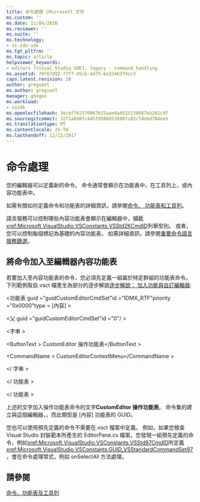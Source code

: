 ```yaml
---
title: 命令處理 |Microsoft 文件
ms.custom: ''
ms.date: 11/04/2016
ms.reviewer: ''
ms.suite: ''
ms.technology:
- vs-ide-sdk
ms.tgt_pltfrm: ''
ms.topic: article
helpviewer_keywords:
- editors [Visual Studio SDK], legacy - command handling
ms.assetid: 78f67d92-77f7-45cb-ad75-6e3346379cc3
caps.latest.revision: 20
author: gregvanl
ms.author: gregvanl
manager: ghogen
ms.workload:
- vssdk
ms.openlocfilehash: 3ecbff62570067b25aae9ad525138687eb281c9f
ms.sourcegitcommit: 32f1a690fc445f9586d53698fc82c7debd784eeb
ms.translationtype: MT
ms.contentlocale: zh-TW
ms.lasthandoff: 12/22/2017
---
```

# <a name="command-handling"></a>命令處理
您的編輯器可以定義新的命令。 命令通常會顯示在功能表中，在工具列上，或內容功能表中。  
  
 如需有關如何定義命令和功能表的詳細資訊，請參閱[命令、 功能表和工具列](../extensibility/internals/commands-menus-and-toolbars.md)。  
  
 語言服務可以控制哪些內容功能表會顯示在編輯器中，攔截<xref:Microsoft.VisualStudio.VSConstants.VSStd2KCmdID>列舉型別。 或者，您可以控制每個標記為基礎的內容功能表。 如需詳細資訊，請參閱[重要命令語言服務篩選](../extensibility/internals/important-commands-for-language-service-filters.md)。  
  
## <a name="adding-commands-to-the-editor-context-menu"></a>將命令加入至編輯器內容功能表  
 若要加入至內容功能表的命令，您必須先定義一組屬於特定群組的功能表命令。 下列範例取自.vsct 檔產生為部分的逐步解說[逐步解說： 加入功能與自訂編輯器](../extensibility/walkthrough-adding-features-to-a-custom-editor.md):  
  
 \<功能表 guid ="guidCustomEditorCmdSet"id ="IDMX_RTF"priority ="0x0000"type = [內容] >  
  
 \<父 guid ="guidCustomEditorCmdSet"id ="0"/ >  
  
 \<字串 >  
  
 \<ButtonText > CustomEditor 操作功能表\</ButtonText >  
  
 \<CommandName > CustomEditorContextMenu\</CommandName >  
  
 \</ 字串 >  
  
 \</ 功能表 >  
  
 \</ 功能表 >  
  
 上述的文字加入操作功能表命令的文字**CustomEditor 操作功能表**。 命令集的建立與這個編輯器，，而此類型是 [內容] 功能表的 GUID。  
  
 您也可以使用預先定義的命令不需要在.vsct 檔案中定義。 例如，如果您檢查 Visual Studio 封裝範本所產生的 EditorPane.cs 檔案，您發現一組預先定義的命令，例如<xref:Microsoft.VisualStudio.VSConstants.VSStd97CmdID>所定義<xref:Microsoft.VisualStudio.VSConstants.GUID_VSStandardCommandSet97>，會在命令處理常式，例如 onSelectAll 方法處理。  
  
## <a name="see-also"></a>請參閱  
 [命令、功能表及工具列](../extensibility/internals/commands-menus-and-toolbars.md)